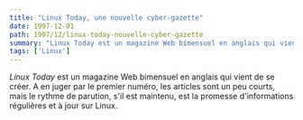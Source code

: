 ```yaml
---
title: "Linux Today, une nouvelle cyber-gazette"
date: 1997-12-01
path: 1997/12/linux-today-nouvelle-cyber-gazette
summary: "Linux Today est un magazine Web bimensuel en anglais qui vient de se créer."
tags: ['Linux']
---
```


<P>
<EM>Linux Today</EM> est un magazine Web bimensuel en anglais qui vient
de se créer.  A en juger par le premier numéro, les articles sont un
peu courts, mais le rythme de parution, s'il est maintenu, est la
promesse d'informations régulières et à jour sur Linux.
</P>


